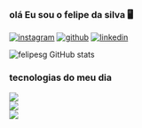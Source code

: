 
### olá Eu sou o felipe da silva 🖥️ 

[![instagram](https://img.shields.io/badge/Instagram-E4405F?style=for-the-badge&logo=instagram&logoColor=black)](https://www.instagram.com/felipe_d_silva123/)
[![github](https://img.shields.io/badge/GitHub-100000?style=for-the-badge&logo=github&logoColor=black)](https://github.com/felipesg123)
[![linkedin](https://img.shields.io/badge/LinkedIn-0077B5?style=for-the-badge&logo=linkedin&logoColor=white)](https://www.linkedin.com/in/felipe-da-silva-864151268/)

![felipesg GitHub stats](https://github-readme-stats.vercel.app/api?username=felipesg123&show_icons=true&theme=tokyonight)



### tecnologias do meu dia 

<div style = "display: inline_block">
 <img aline="center" atl="html5"src="https://img.shields.io/badge/HTML-239120?style=for-the-badge&logo=html5&logoColor=white" />
</div>
<div style = "display: inline_block">
 <img aline="center" atl="css3"src="https://img.shields.io/badge/CSS-239120?&style=for-the-badge&logo=css3&logoColor=white" />
</div>
<div style = "display: inline_block">
 <img aline="center" atl="js"src="    https://img.shields.io/badge/JavaScript-F7DF1E?style=for-the-badge&logo=javascript&logoColor=black" />
</div>
